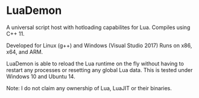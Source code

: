 # LuaDemon
A universal script host with hotloading capabilites for Lua.
Compiles using C++ 11.

Developed for Linux (g++) and Windows (Visual Studio 2017)
Runs on x86, x64, and ARM.

LuaDemon is able to reload the Lua runtime on the fly without having to restart any processes or resetting any global Lua data.
This is tested under Windows 10 and Ubuntu 14.

Note: I do not claim any ownership of Lua, LuaJIT or their binaries.
